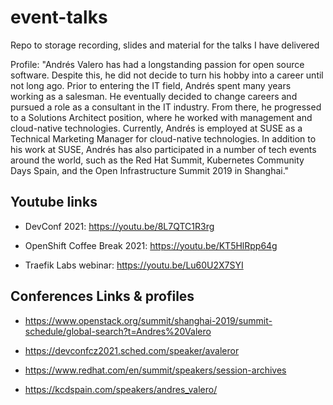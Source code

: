 # event-talks

Repo to storage recording, slides and material for the talks I have delivered

Profile:
"Andrés Valero has had a longstanding passion for open source software. Despite this, he did not decide to turn his hobby into a career until not long ago. Prior to entering the IT field, Andrés spent many years working as a salesman. He eventually decided to change careers and pursued a role as a consultant in the IT industry. From there, he progressed to a Solutions Architect position, where he worked with management and cloud-native technologies. Currently, Andrés is employed at SUSE as a Technical Marketing Manager for cloud-native technologies. In addition to his work at SUSE, Andrés has also participated in a number of tech events around the world, such as the Red Hat Summit, Kubernetes Community Days Spain, and the Open Infrastructure Summit 2019 in Shanghai."

## Youtube links  

- DevConf 2021: https://youtu.be/8L7QTC1R3rg
  
- OpenShift Coffee Break 2021: https://youtu.be/KT5HlRpp64g

- Traefik Labs webinar: https://youtu.be/Lu60U2X7SYI


## Conferences Links & profiles

- https://www.openstack.org/summit/shanghai-2019/summit-schedule/global-search?t=Andres%20Valero

- https://devconfcz2021.sched.com/speaker/avaleror

- https://www.redhat.com/en/summit/speakers/session-archives

- https://kcdspain.com/speakers/andres_valero/ 

